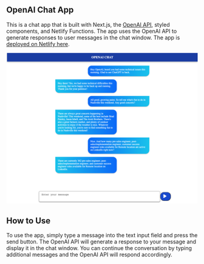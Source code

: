 ## OpenAI Chat App
This is a chat app that is built with Next.js, the [OpenAI API](https://platform.openai.com/), styled components, and Netlify Functions. The app uses the OpenAI API to generate responses to user messages in the chat window. The app is [deployed on Netlify here](https://openaichat-bydavid.netlify.app/).

![ChatAI sample](public/chatai_sample2.png)

## How to Use
To use the app, simply type a message into the text input field and press the send button. The OpenAI API will generate a response to your message and display it in the chat window. You can continue the conversation by typing additional messages and the OpenAI API will respond accordingly.